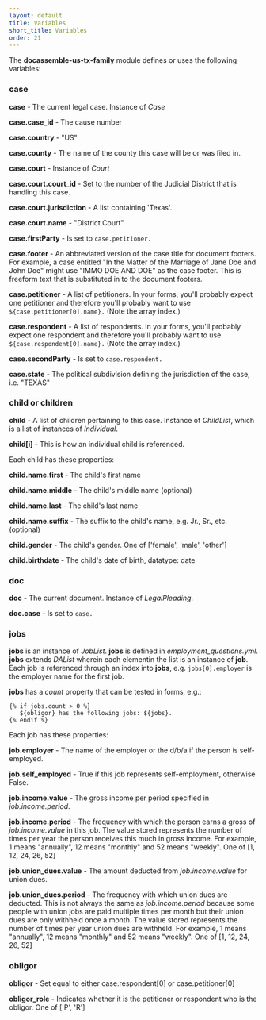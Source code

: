 ```yaml
---
layout: default
title: Variables
short_title: Variables
order: 21
---
```


The **docassemble-us-tx-family** module defines or uses the following variables:

### case

**case** - The current legal case. Instance of *Case*

**case.case_id** - The cause number

**case.country** - "US"

**case.county** - The name of the county this case will be or was filed in.

**case.court** - Instance of *Court*

**case.court.court_id** - Set to the number of the Judicial District that is handling this case.

**case.court.jurisdiction** - A list containing 'Texas'.

**case.court.name** - "District Court"

**case.firstParty** - Is set to ```case.petitioner.```

**case.footer** - An abbreviated version of the case title for document footers. For example, a case entitled "In the Matter of the Marriage of Jane Doe and John Doe" might use "IMMO DOE AND DOE" as the case footer. This is freeform text that is substituted in to the document footers.

**case.petitioner** - A list of petitioners. In your forms, you'll probably expect one petitioner and therefore you'll probably want to use ```${case.petitioner[0].name}.``` (Note the array index.)

**case.respondent** - A list of respondents. In your forms, you'll probably expect one respondent and therefore you'll probably want to use ```${case.respondent[0].name}.``` (Note the array index.)

**case.secondParty** - Is set to ```case.respondent.```

**case.state** - The political subdivision defining the jurisdiction of the case, i.e. "TEXAS"

### child or children

**child** - A list of children pertaining to this case. Instance of *ChildList*, which is a list of instances of *Individual*.

**child[i]** - This is how an individual child is referenced.

Each child has these properties:

**child.name.first** - The child's first name

**child.name.middle** - The child's middle name (optional)

**child.name.last** - The child's last name

**child.name.suffix** - The suffix to the child's name, e.g. Jr., Sr., etc. (optional)

**child.gender** - The child's gender. One of ['female', 'male', 'other']

**child.birthdate** - The child's date of birth, datatype: date

### doc

**doc** - The current document. Instance of *LegalPleading*.

**doc.case** - Is set to ```case.```

### jobs

**jobs** is an instance of *JobList*. **jobs** is defined in *employment_questions.yml*. **jobs** extends *DAList* wherein each elementin the list is an instance of **job**. Each job is referenced through an index into **jobs**, e.g. ```jobs[0].employer``` is the employer name for the first job.

**jobs** has a *count* property that can be tested in forms, e.g.:

```
{% if jobs.count > 0 %}
   ${obligor} has the following jobs: ${jobs}.
{% endif %}
```

Each job has these properties:

**job.employer** - The name of the employer or the d/b/a if the person is self-employed.

**job.self_employed** - True if this job represents self-employment, otherwise False.

**job.income.value** - The gross income per period specified in *job.income.period*.

**job.income.period** - The frequency with which the person earns a gross of *job.income.value* in this job. The value stored represents the number of times per year the person receives this much in gross income. For example, 1 means "annually", 12 means "monthly" and 52 means "weekly". One of [1, 12, 24, 26, 52]

**job.union_dues.value** - The amount deducted from *job.income.value* for union dues.

**job.union_dues.period** - The frequency with which union dues are deducted. This is not always the same as *job.income.period* because some people with union jobs are paid multiple times per month but their union dues are only withheld once a month. The value stored represents the number of times per year union dues are withheld. For example, 1 means "annually", 12 means "monthly" and 52 means "weekly". One of [1, 12, 24, 26, 52]

### obligor

**obligor** - Set equal to either case.respondent[0] or case.petitioner[0]

**obligor_role** - Indicates whether it is the petitioner or respondent who is the obligor. One of ['P', 'R']
